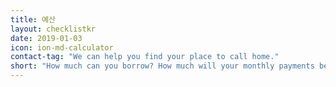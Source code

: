 ```yaml
---
title: 예산
layout: checklistkr
date: 2019-01-03
icon: ion-md-calculator
contact-tag: "We can help you find your place to call home."
short: "How much can you borrow? How much will your monthly payments be?"
---
```

